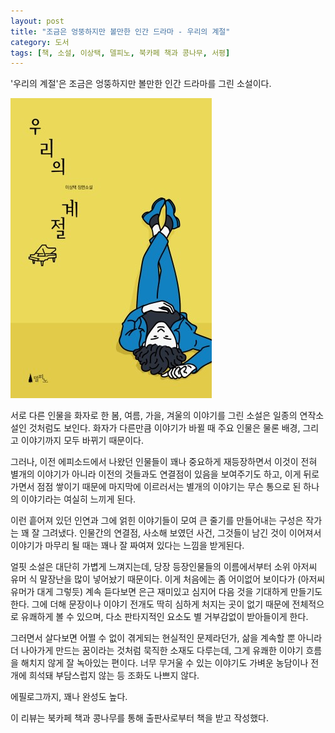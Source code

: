 ```yaml
---
layout: post
title: "조금은 엉뚱하지만 볼만한 인간 드라마 - 우리의 계절"
category: 도서
tags: [책, 소설, 이상택, 델피노, 북카페 책과 콩나무, 서평]
---
```


'우리의 계절'은
조금은 엉뚱하지만 볼만한 인간 드라마를 그린 소설이다.

![표지](/images/book/our-seasons-book-h480.jpg)

서로 다른 인물을 화자로 한 봄, 여름, 가을, 겨울의 이야기를 그린 소설은
일종의 연작소설인 것처럼도 보인다.
화자가 다른만큼 이야기가 바뀔 때 주요 인물은 물론 배경, 그리고 이야기까지 모두 바뀌기 때문이다.

그러나, 이전 에피소드에서 나왔던 인물들이 꽤나 중요하게 재등장하면서
이것이 전혀 별개의 이야기가 아니라
이전의 것들과도 연결점이 있음을 보여주기도 하고,
이게 뒤로 가면서 점점 쌓이기 때문에
마지막에 이르러서는 별개의 이야기는 무슨 통으로 된 하나의 이야기라는 여실히 느끼게 된다.

이런 흩어져 있던 인연과 그에 얽힌 이야기들이 모여 큰 줄기를 만들어내는 구성은 작가는 꽤 잘 그려냈다.
인물간의 연결점, 사소해 보였던 사건, 그것들이 남긴 것이 이어져서
이야기가 마무리 될 때는 꽤나 잘 짜여져 있다는 느낌을 받게된다.

얼핏 소설은 대단히 가볍게 느껴지는데,
당장 등장인물들의 이름에서부터 소위 아저씨 유머 식 말장난을 많이 넣어놨기 때문이다.
이게 처음에는 좀 어이없어 보이다가 (아저씨 유머가 대게 그렇듯) 계속 듣다보면 은근 재미있고 심지어 다음 것을 기대하게 만들기도 한다.
그에 더해 문장이나 이야기 전개도 딱히 심하게 처지는 곳이 없기 때문에
전체적으로 유쾌하게 볼 수 있으며,
다소 판타지적인 요소도 별 거부감없이 받아들이게 한다.

그러면서 살다보면 어쩔 수 없이 겪게되는 현실적인 문제라던가,
삶을 계속할 뿐 아니라 더 나아가게 만드는 꿈이라는 것처럼 묵직한 소재도 다루는데,
그게 유쾌한 이야기 흐름을 해치지 않게 잘 녹아있는 편이다.
너무 무거울 수 있는 이야기도 가벼운 농담이나 전개에 희석돼 부담스럽지 않는 등 조화도 나쁘지 않다.

에필로그까지, 꽤나 완성도 높다.



<div class="im im-info">
이 리뷰는 북카페 책과 콩나무를 통해 출판사로부터 책을 받고 작성했다.
</div>
